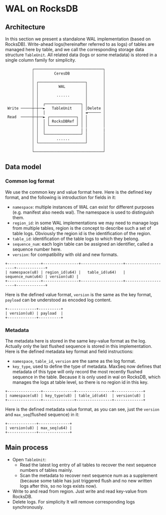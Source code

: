 # WAL on RocksDB
## Architecture
In this section we present a standalone WAL implementation (based on RocksDB). Write-ahead logs(hereinafter referred to as logs) of tables are managed here by table, and we call the corresponding storage data structure `TableUnit`. All related data (logs or some metadata) is stored in a single column family for simplicity.

```text
            ┌───────────────────────────────┐
            │         CeresDB               │
            │                               │
            │ ┌─────────────────────┐       │
            │ │         WAL         │       │
            │ │                     │       │
            │ │        ......       │       │
            │ │                     │       │
            │ │  ┌────────────────┐ │       │
 Write ─────┼─┼──►   TableUnit    │ │Delete │
            │ │  │                │ ◄────── │
 Read  ─────┼─┼──► ┌────────────┐ │ │       │
            │ │  │ │ RocksDBRef │ │ │       │
            │ │  │ └────────────┘ │ │       │
            │ │  │                | |       |
            │ │  └────────────────┘ │       │
            │ │        ......       │       │
            │ └─────────────────────┘       │
            │                               │
            └───────────────────────────────┘
```
## Data model
### Common log format
We use the common key and value format here. 
Here is the defined key format, and the following is introduction for fields in it:
+ `namespace`: multiple instances of WAL can exist for different purposes (e.g. manifest also needs wal). The namespace is used to distinguish them.
+ `region_id`: in some WAL implementations we may need to manage logs from multiple tables, region is the concept to describe such a set of table logs. Obviously the region id is the identification of the region.
+ `table_id`: identification of the table logs to which they belong.
+ `sequence_num`: each login table can be assigned an identifier, called a sequence number here.
+ `version`: for compatibility with old and new formats.

```text
+---------------+----------------+-------------------+--------------------+-------------+
| namespace(u8) | region_id(u64) |   table_id(u64)   |  sequence_num(u64) | version(u8) |
+---------------+----------------+-------------------+--------------------+-------------+
```
Here is the defined value format, `version` is the same as the key format, `payload` can be understood as encoded log content.

```text
+-------------+----------+
| version(u8) | payload  |
+-------------+----------+
```
### Metadata
The metadata here is stored in the same key-value format as the log. Actually only the last flushed sequence is stored in this implementation. Here is the defined metadata key format and field instructions:
+ `namespace`, `table_id`, `version` are the same as the log format.
+ `key_type`, used to define the type of metadata. MaxSeq now defines that metadata of this type will only record the most recently flushed sequence in the table. 
Because it is only used in wal on RocksDB, which manages the logs at table level, so there is no region id in this key.
```text
+---------------+--------------+----------------+-------------+
| namespace(u8) | key_type(u8) | table_id(u64)  | version(u8) |
+---------------+--------------+----------------+-------------+
```
Here is the defined metadata value format, as you can see, just the `version` and `max_seq`(flushed sequence) in it:
```text
+-------------+--------------+
| version(u8) | max_seq(u64) |
+-------------+--------------+
```
## Main process
+ Open `TableUnit`: 
  + Read the latest log entry of all tables to recover the next sequence numbers of tables mainly.
  + Scan the metadata to recover next sequence num as a supplement (because some table has just triggered flush and no new written logs after this, so no logs exists now).
+ Write to and read from region. Just write and read key-value from RocksDB.
+ Delete logs. For simplicity It will remove corresponding logs synchronously.
